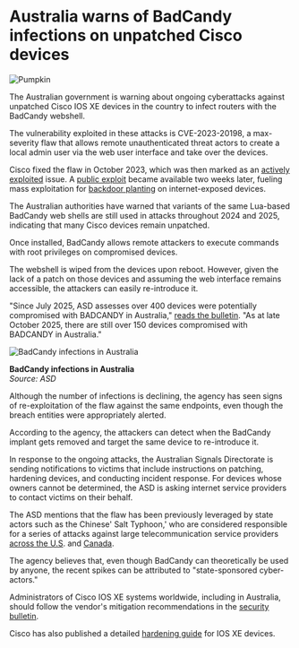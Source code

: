 # Australia warns of BadCandy infections on unpatched Cisco devices

![Pumpkin](https://www.bleepstatic.com/content/hl-images/2025/10/31/pumpkin.jpg)

The Australian government is warning about ongoing cyberattacks against unpatched Cisco IOS XE devices in the country to infect routers with the BadCandy webshell.

The vulnerability exploited in these attacks is CVE-2023-20198, a max-severity flaw that allows remote unauthenticated threat actors to create a local admin user via the web user interface and take over the devices.

Cisco fixed the flaw in October 2023, which was then marked as an [actively exploited](https://www.bleepingcomputer.com/news/security/cisco-warns-of-new-ios-xe-zero-day-actively-exploited-in-attacks/) issue. A [public exploit](https://www.bleepingcomputer.com/news/security/exploit-released-for-critical-cisco-ios-xe-flaw-many-hosts-still-hacked/) became available two weeks later, fueling mass exploitation for [backdoor planting](https://www.bleepingcomputer.com/news/security/hackers-update-cisco-ios-xe-backdoor-to-hide-infected-devices/) on internet-exposed devices.

The Australian authorities have warned that variants of the same Lua-based BadCandy web shells are still used in attacks throughout 2024 and 2025, indicating that many Cisco devices remain unpatched.

Once installed, BadCandy allows remote attackers to execute commands with root privileges on compromised devices.

The webshell is wiped from the devices upon reboot. However, given the lack of a patch on those devices and assuming the web interface remains accessible, the attackers can easily re-introduce it.

"Since July 2025, ASD assesses over 400 devices were potentially compromised with BADCANDY in Australia," [reads the bulletin](https://www.cyber.gov.au/about-us/view-all-content/alerts-and-advisories/badcandy). "As at late October 2025, there are still over 150 devices compromised with BADCANDY in Australia."

![BadCandy infections in Australia](https://www.bleepstatic.com/images/news/u/1220909/2025/October/badcandy_graph.jpg)

**BadCandy infections in Australia**  
_Source: ASD_

Although the number of infections is declining, the agency has seen signs of re-exploitation of the flaw against the same endpoints, even though the breach entities were appropriately alerted.

According to the agency, the attackers can detect when the BadCandy implant gets removed and target the same device to re-introduce it.

In response to the ongoing attacks, the Australian Signals Directorate is sending notifications to victims that include instructions on patching, hardening devices, and conducting incident response. For devices whose owners cannot be determined, the ASD is asking internet service providers to contact victims on their behalf.

The ASD mentions that the flaw has been previously leveraged by state actors such as the Chinese' Salt Typhoon,' who are considered responsible for a series of attacks against large telecommunication service providers [across the U.S](https://www.bleepingcomputer.com/news/security/fbi-seeks-help-to-unmask-salt-typhoon-hackers-behind-telecom-breaches/). and [Canada](https://www.bleepingcomputer.com/news/security/canada-says-salt-typhoon-hacked-telecom-firm-via-cisco-flaw/).

The agency believes that, even though BadCandy can theoretically be used by anyone, the recent spikes can be attributed to "state-sponsored cyber-actors."

Administrators of Cisco IOS XE systems worldwide, including in Australia, should follow the vendor's mitigation recommendations in the [security bulletin](https://sec.cloudapps.cisco.com/security/center/content/CiscoSecurityAdvisory/cisco-sa-iosxe-webui-privesc-j22SaA4z).

Cisco has also published a detailed [hardening guide](https://sec.cloudapps.cisco.com/security/center/resources/IOS%5FXE%5Fhardening) for IOS XE devices.